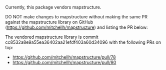 Currently, this package vendors mapstructure.

DO NOT make changes to mapstructure without making the same PR against the
mapstructure library on GitHub (https://github.com/mitchellh/mapstructure) and
listing the PR below:

The vendored mapstructure library is commit
cc8532a8e9a55ea36402aa21efdf403a60d34096 with the following PRs on top:

-   https://github.com/mitchellh/mapstructure/pull/78
-   https://github.com/mitchellh/mapstructure/pull/80
